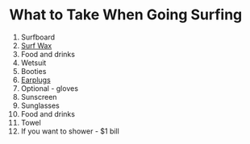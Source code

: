 # What to Take When Going Surfing

1. Surfboard
1. [Surf Wax](https://www.amazon.com/Sticky-Bumps-Surf-Cool-Cold/dp/B0776ZJRTG)
1. Food and drinks
1. Wetsuit
1. Booties
1. [Earplugs](https://www.amazon.com/Docs-Proplugs-Clear-Vented-Adult/dp/B001P4C71A)
1. Optional - gloves
1. Sunscreen
1. Sunglasses
1. Food and drinks
1. Towel
1. If you want to shower - $1 bill
